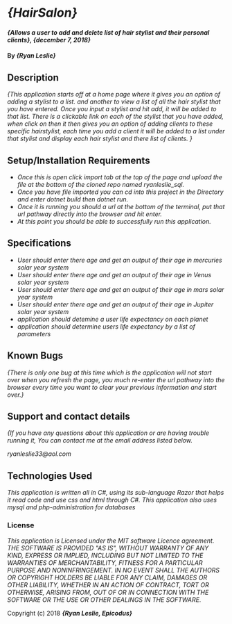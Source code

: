 # _{HairSalon}_

#### _{Allows a user to add and delete list of hair stylist and their personal clients}, {december 7, 2018}_

#### By _**{Ryan Leslie}**_

## Description

_{This application starts off at a home page where it gives you an option of adding a stylist to a list. and another to view a list of all the hair stylist that you have entered. Once you input a stylist and hit add, it will be added to that list. There is a clickable link on each of the stylist that you have added, when click on then it then gives you an option of adding clients to these specific hairstylist, each time you add a client it will be added to a list under that stylist and display each hair stylist and there list of clients. }_

## Setup/Installation Requirements


* _Once this is open click import tab at the top of the page and upload the file at the bottom of the cloned repo named ryanleslie_sql._
* _Once you have file imported you can cd into this project in the Directory and enter dotnet build then dotnet run._
* _Once it is running you should a url at the bottom of the terminal, put that url pathway directly into the browser and hit enter._
* _At this point you should be able to successfully run this application._

## Specifications
* _User should enter there age and get an output of their age in mercuries solar year system_
* _User should enter there age and get an output of their age in Venus solar year system_
* _User should enter there age and get an output of their age in mars solar year system_
* _User should enter there age and get an output of their age in Jupiter solar year system_
* _application should detemine a user life expectancy on each planet_
* _application should determine users life expectancy by a list of parameters_





## Known Bugs

_{There is only one bug at this time which is the application will not start over when you refresh the page, you much re-enter the url pathway into the browser every time you want to clear your previous information and start over.}_

## Support and contact details

_{If you have any questions about this application or are having trouble running it, You can contact me at the email address listed below._

  _ryanleslie33@aol.com_

## Technologies Used

_This application is written all in C#, using its sub-language Razor that helps it read code and use css and html through C#. This application also uses mysql and php-administration for databases_

### License

*This application is Licensed under the MIT software Licence agreement. THE SOFTWARE IS PROVIDED "AS IS", WITHOUT WARRANTY OF ANY KIND, EXPRESS OR IMPLIED, INCLUDING BUT NOT LIMITED TO THE WARRANTIES OF MERCHANTABILITY, FITNESS FOR A PARTICULAR PURPOSE AND NONINFRINGEMENT. IN NO EVENT SHALL THE AUTHORS OR COPYRIGHT HOLDERS BE LIABLE FOR ANY CLAIM, DAMAGES OR OTHER LIABILITY, WHETHER IN AN ACTION OF CONTRACT, TORT OR OTHERWISE, ARISING FROM, OUT OF OR IN CONNECTION WITH THE SOFTWARE OR THE USE OR OTHER DEALINGS IN THE SOFTWARE.*

Copyright (c) 2018 **_{Ryan Leslie, Epicodus}_**

